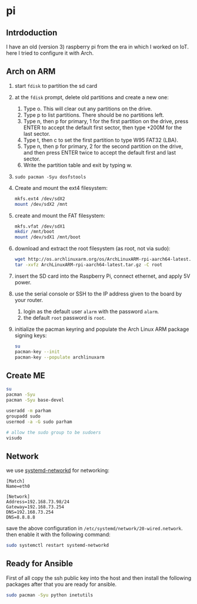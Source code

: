 # pi

## Intrdoduction

I have an old (version 3) raspberry pi from the era in which I worked on IoT. here I tried to configure it with Arch.

## Arch on ARM

1. start `fdisk` to partition the sd card
2. at the `fdisk` prompt, delete old partitions and create a new one:
   1. Type o. This will clear out any partitions on the drive.
   2. Type p to list partitions. There should be no partitions left.
   3. Type n, then p for primary, 1 for the first partition on the drive, press ENTER to accept the default first sector, then type +200M for the last sector.
   4. Type t, then c to set the first partition to type W95 FAT32 (LBA).
   5. Type n, then p for primary, 2 for the second partition on the drive, and then press ENTER twice to accept the default first and last sector.
   6. Write the partition table and exit by typing w.
3. `sudo pacman -Syu dosfstools`
4. Create and mount the ext4 filesystem:

   ```sh
   mkfs.ext4 /dev/sdX2
   mount /dev/sdX2 /mnt
   ```

5. create and mount the FAT filesystem:

   ```sh
   mkfs.vfat /dev/sdX1
   mkdir /mnt/boot
   mount /dev/sdX1 /mnt/boot
   ```

6. download and extract the root filesystem (as root, not via sudo):

   ```sh
   wget http://os.archlinuxarm.org/os/ArchLinuxARM-rpi-aarch64-latest.tar.gz
   tar -xvfz ArchLinuxARM-rpi-aarch64-latest.tar.gz -C root
   ```

7. insert the SD card into the Raspberry Pi, connect ethernet, and apply 5V power.
8. use the serial console or SSH to the IP address given to the board by your router.
   1. login as the default user `alarm` with the password `alarm`.
   2. the default `root` password is `root`.
9. initialize the pacman keyring and populate the Arch Linux ARM package signing keys:

   ```sh
   su
   pacman-key --init
   pacman-key --populate archlinuxarm
   ```

## Create ME

```sh
su
pacman -Syu
pacman -Syu base-devel

useradd -m parham
groupadd sudo
usermod -a -G sudo parham

# allow the sudo group to be sudoers
visudo
```

## Network

we use [systemd-networkd](https://wiki.archlinux.org/title/Systemd-networkd) for networking:

```
[Match]
Name=eth0

[Network]
Address=192.168.73.98/24
Gateway=192.168.73.254
DNS=192.168.73.254
DNS=8.8.8.8
```

save the above configuration in `/etc/systemd/network/20-wired.network`. then enable it with the following command:

```sh
sudo systemctl restart systemd-networkd
```

## Ready for Ansible

First of all copy the ssh public key into the host and then install the following packages after that you are ready for ansible.

```sh
sudo pacman -Syu python inetutils
```
